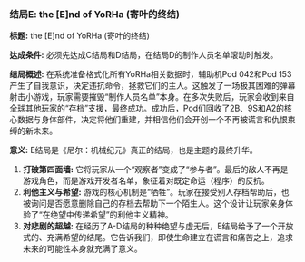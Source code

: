 ### 结局E: the [E]nd of YoRHa (寄叶的终结)

**标题:** the [E]nd of YoRHa (寄叶的终结)

**达成条件:** 必须先达成C结局和D结局，在结局D的制作人员名单滚动时触发。

**结局概述:**
在系统准备格式化所有YoRHa相关数据时，辅助机Pod 042和Pod 153产生了自我意识，决定违抗命令，拯救它们的主人。这触发了一场极其困难的弹幕射击小游戏，玩家需要摧毁“制作人员名单”本身。在多次失败后，玩家会收到来自全球其他玩家的“存档”支援，最终成功。成功后，Pod们回收了2B、9S和A2的核心数据与身体部件，决定将他们重建，并相信他们会开创一个不再被谎言和仇恨束缚的新未来。

**意义:**
E结局是《尼尔：机械纪元》真正的结局，也是主题的最终升华。
1.  **打破第四面墙:** 它将玩家从一个“观察者”变成了“参与者”。最后的敌人不再是游戏角色，而是游戏开发者名单，象征着对既定命运（程序）的反抗。
2.  **利他主义与希望:** 游戏的核心机制是“牺牲”。玩家在接受别人存档帮助后，也被询问是否愿意删除自己的存档去帮助下一个陌生人。这个设计让玩家亲身体验了“在绝望中传递希望”的利他主义精神。
3.  **对悲剧的超越:** 在经历了A-D结局的种种绝望与虚无后，E结局给予了一个开放式的、充满希望的结尾。它告诉我们，即使生命建立在谎言和痛苦之上，追求未来的可能性本身就充满了意义。